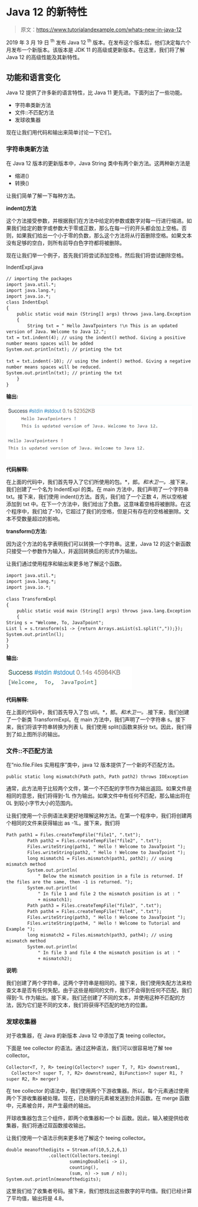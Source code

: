 # Java 12 的新特性

> 原文：<https://www.tutorialandexample.com/whats-new-in-java-12>

2019 年 3 月 19 日 <sup>th</sup> 发布 Java 12 <sup>th</sup> 版本。在发布这个版本后，他们决定每六个月发布一个新版本。该版本是 JDK 11 的高级或更新版本。在这里，我们将了解 Java 12 的高级性能及其新特性。

## 功能和语言变化

Java 12 提供了许多新的语言特性，比 Java 11 更先进。下面列出了一些功能。

*   字符串类新方法
*   文件::不匹配方法
*   发球收集器

现在让我们用代码和输出来简单讨论一下它们。

### 字符串类新方法

在 Java 12 版本的更新版本中，Java String 类中有两个新方法。这两种新方法是

*   缩进()
*   转换()

让我们简单了解一下每种方法。

**indent()方法**

这个方法接受参数，并根据我们在方法中给定的参数或数字对每一行进行缩进。如果我们给定的数字或参数大于零或正数，那么在每一行的开头都会加上空格。否则，如果我们给出一个小于零的负数，那么这个方法将从行首删除空格。如果文本没有足够的空白，则所有前导白色字符都将被删除。

现在让我们举一个例子，首先我们将尝试添加空格，然后我们将尝试删除空格。

IndentExpl.java

```
// importing the packages
import java.util.*; 
import java.lang.*;
import java.io.*;
class IndentExpl
{
	public static void main (String[] args) throws java.lang.Exception
	{
		String txt = " Hello JavaTpointers !\n This is an updated version of Java. Welcome to Java 12.";
txt = txt.indent(4); // using the indent() method. Giving a positive number means spaces will be added
System.out.println(txt); // printing the txt

txt = txt.indent(-10); // using the indent() method. Giving a negative number means spaces will be reduced.
System.out.println(txt); // printing the txt
	}
}
```

**输出:**

![What’s new in Java 12](img/a3b50d6f9bf1e32ad36c8607cd9319d8.png)  

**代码解释:**

在上面的代码中，我们首先导入了它们所使用的包。*，郎。*和木卫一。*.接下来，我们创建了一个名为 IndentExpl 的类。在 main 方法中，我们声明了一个字符串 txt。接下来，我们使用 indent()方法。首先，我们给了一个正数 4，所以空格被添加到 txt 中。在下一个方法中，我们给出了负数。这意味着空格将被删除。在这个程序中，我们给了-10，它超过了我们的空格，但是只有存在的空格被删除。文本不受数量超过的影响。

**transform()方法:**

因为这个方法的名字表明我们可以转换一个字符串。这里，Java 12 的这个新函数只接受一个参数作为输入，并返回转换后的形式作为输出。

让我们通过使用程序和输出来更多地了解这个函数。

```
import java.util.*;
import java.lang.*;
import java.io.*;

class TransformExpl
{
	public static void main (String[] args) throws java.lang.Exception
	{
String s = "Welcome, To, JavaTpoint";
List l = s.transform(s1 -> {return Arrays.asList(s1.split(","));});
System.out.println(l);
}
}
```

**输出:**

![What’s new in Java 12](img/2d172a25dc9276fa24d3495811c78183.png)  

**代码解释:**

在上面的代码中，我们首先导入了包 util。*，郎。*和木卫一。*.接下来，我们创建了一个新类 TransformExpl。在 main 方法中，我们声明了一个字符串 s。接下来，我们将该字符串转换为列表 l。我们使用 split()函数来拆分 txt。因此，我们得到了如上图所示的输出。

### 文件::不匹配方法

在“nio.file.Files 实用程序”类中，java 12 版本提供了一个新的不匹配方法。

```
public static long mismatch(Path path, Path path2) throws IOException
```

通常，此方法用于比较两个文件，第一个不匹配的字节作为输出返回。如果文件是相同的意思，我们将得到-1L 作为输出。如果文件中有任何不匹配，那么输出将在 0L 到较小字节大小的范围内。

让我们使用一个示例语法来更好地理解这种方法。在第一个程序中，我们将创建两个相同的文件来获得输出 as -1L。接下来，我们将

```
Path path1 = Files.createTempFile("file1", ".txt");
        Path path2 = Files.createTempFile("file2", ".txt");
        Files.writeString(path1, " Hello ! Welcome to JavaTpoint ");
        Files.writeString(path2, " Hello ! Welcome to JavaTpoint ");
        long mismatch1 = Files.mismatch(path1, path2); // using mismatch method
        System.out.println(
            " Below the mismatch position in a file is returned. If the files are the same, then -1 is returned. ");
        System.out.println(
            " In file 1 and file 2 the mismatch position is at : "
            + mismatch1);
        Path path3 = Files.createTempFile("file3", ".txt");
        Path path4 = Files.createTempFile("file4", ".txt");
        Files.writeString(path3, " Hello ! Welcome to JavaTpoint ");
        Files.writeString(path4, " Hello ! Welcome to Tutorial and Example ");
        long mismatch2 = Files.mismatch(path3, path4); // using mismatch method 
        System.out.println(
            " In file 3 and file 4 the mismatch position is at : "
            + mismatch2); 
```

**说明**:

我们创建了两个字符串，这两个字符串是相同的。接下来，我们使用失配方法来检查文本是否有任何失配。由于这些是相同的文件，我们不会得到任何不匹配，我们得到-1L 作为输出。接下来，我们还创建了不同的文本，并使用这种不匹配的方法，因为它们是不同的文本，我们将获得不匹配的地方的位置。

### 发球收集器

对于收集器，在 Java 的新版本 Java 12 中添加了类 teeing collector。

下面是 tee collector 的语法。通过这种语法，我们可以很容易地了解 tee collector。

```
Collector<T, ?, R> teeing(Collector<? super T, ?, R1> downstream1,
  Collector<? super T, ?, R2> downstream2, BiFunction<? super R1, ? super R2, R> merger)
```

在 tee collector 的语法中，我们使用两个下游收集器。所以，每个元素通过使用两个下游收集器被处理。现在，已处理的元素被发送到合并函数。在 merge 函数中，元素被合并，并产生最终的输出。

开球收集器包含三个组件，即两个收集器和一个 bi 函数。因此，输入被提供给收集器，我们将通过双函数接收输出。

让我们使用一个语法示例来更多地了解这个 teeing collector。

```
double meanofthedigits = Stream.of(10,5,2,6,1)
                .collect(Collectors.teeing(
                        summingDouble(i -> i),
                        counting(),
                        (sum, n) -> sum / n));
System.out.println(meanofthedigits);
```

这里我们给了收集者号码。接下来，我们想找出这些数字的平均值。我们已经计算了平均值，输出将是 4.8。